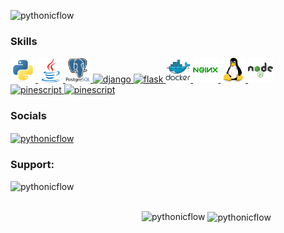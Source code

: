 <p align="left"> <img src="https://komarev.com/ghpvc/?username=pythonicflow&label=Profile%20views&color=0e75b6&style=flat" alt="pythonicflow" /> </p>



<h3 align="left">Skills</h3>
<p align="left">
<a href="https://www.python.org" target="_blank" rel="noreferrer"> <img src="https://raw.githubusercontent.com/devicons/devicon/master/icons/python/python-original.svg" alt="python" width="40" height="40"/> </a>
<a href="https://www.java.com" target="_blank" rel="noreferrer"> <img src="https://raw.githubusercontent.com/devicons/devicon/master/icons/java/java-original.svg" alt="java" width="40" height="40"/> </a>
<a href="https://www.postgresql.org" target="_blank" rel="noreferrer"> <img src="https://raw.githubusercontent.com/devicons/devicon/master/icons/postgresql/postgresql-original-wordmark.svg" alt="postgresql" width="40" height="40"/> </a>
<a href="https://www.djangoproject.com/" target="_blank" rel="noreferrer"> <img src="https://cdn.worldvectorlogo.com/logos/django.svg" alt="django" width="40" height="40"/> </a>
<a href="https://flask.palletsprojects.com/" target="_blank" rel="noreferrer"> <img src="https://www.vectorlogo.zone/logos/pocoo_flask/pocoo_flask-icon.svg" alt="flask" width="40" height="40"/> </a>
<a href="https://www.docker.com/" target="_blank" rel="noreferrer"> <img src="https://raw.githubusercontent.com/devicons/devicon/master/icons/docker/docker-original-wordmark.svg" alt="docker" width="40" height="40"/> </a>  
<a href="https://www.nginx.com" target="_blank" rel="noreferrer"> <img src="https://raw.githubusercontent.com/devicons/devicon/master/icons/nginx/nginx-original.svg" alt="nginx" width="40" height="40"/> </a>
<a href="https://www.linux.org/" target="_blank" rel="noreferrer"> <img src="https://raw.githubusercontent.com/devicons/devicon/master/icons/linux/linux-original.svg" alt="linux" width="40" height="40"/> </a>
<a href="https://nodejs.org" target="_blank" rel="noreferrer"> <img src="https://raw.githubusercontent.com/devicons/devicon/master/icons/nodejs/nodejs-original-wordmark.svg" alt="nodejs" width="40" height="40"/> </a> 
<a href="https://www.tradingview.com/pine-script-docs/en/v5/index.html" target="_blank" rel="noreferrer"> <img src="https://www.tradingview.com/pine-script-docs/en/v5/_images/Pine_Script_logo_text.png" alt="pinescript" width="40" height="40"/> </a>
<a href="https://www.raspberrypi.com/" target="_blank" rel="noreferrer"> <img src="https://www.raspberrypi.com/app/uploads/2022/02/COLOUR-Raspberry-Pi-Symbol-Registered.png" alt="pinescript" width="40" height="40"/> </a>

</p>

<h3 align="left">Socials</h3>
<p align="left">
<a href="https://twitter.com/pythonicflow" target="blank"><img align="center" src="https://raw.githubusercontent.com/rahuldkjain/github-profile-readme-generator/master/src/images/icons/Social/twitter.svg" alt="pythonicflow" height="30" width="40" /></a>
</p>

<h3 align="left">Support:</h3>
<p><a href="https://ko-fi.com/pythonicflow"> <img align="left" src="https://cdn.ko-fi.com/cdn/kofi3.png?v=3" height="50" width="210" alt="pythonicflow" /></a></p><br><br>

<p><img align="left" src="https://github-readme-stats.vercel.app/api/top-langs?username=pythonicflow&show_icons=true&locale=en&layout=compact" alt="pythonicflow" /></p>

<p>&nbsp;<img align="center" src="https://github-readme-stats.vercel.app/api?username=pythonicflow&show_icons=true&locale=en" alt="pythonicflow" /></p>
